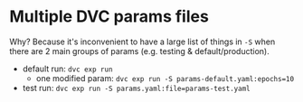 # Multiple DVC params files

Why? Because it's inconvenient to have a large list of things in `-S` when there are 2 main groups of params (e.g. testing & default/production).

- default run: `dvc exp run`
  - one modified param: `dvc exp run -S params-default.yaml:epochs=10`
- test run: `dvc exp run -S params.yaml:file=params-test.yaml`
